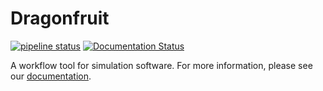 # Dragonfruit
[![pipeline status](https://gitlab.com/computationalmaterials/dragonfruit/badges/main/pipeline.svg)](https://gitlab.com/computationalmaterials/dragonfruit/-/commits/main)
[![Documentation Status](https://readthedocs.org/projects/dragonfruit/badge/?version=latest)](https://dragonfruit.readthedocs.io/en/latest/?badge=latest)

A workflow tool for simulation software. For more information, please see our [documentation](https://dragonfruit.readthedocs.io/en/latest/).
